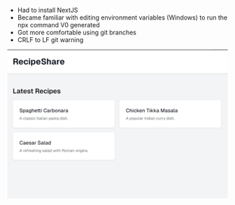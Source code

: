 - Had to install NextJS
- Became familiar with editing environment variables (Windows) to run the npx command V0 generated
- Got more comfortable using git branches
- CRLF to LF git warning

![alt text](image.png)